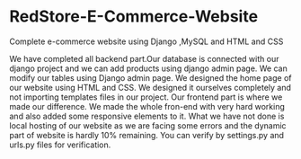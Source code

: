 # RedStore-E-Commerce-Website
Complete e-commerce website using Django ,MySQL and HTML and CSS

We have completed all backend part.Our database is connected with our django project and we can add products using django admin page.
We can modify our tables using Django admin page.
We designed the home page of our website using HTML and CSS. We designed it ourselves completely and not importing templates files in our project.
Our frontend part is where we made our difference. We made the whole fron-end with very hard working and also added some responsive elements to it.
What we have not done is local hosting of our website as we are facing some errors and the dynamic part of website is hardly 10% remaining. You can verify by settings.py and urls.py files for verification.
